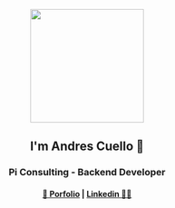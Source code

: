 
<p align="center">
  <img align="center" width="200" src="https://avatars.githubusercontent.com/u/72234490?s=400&u=7b99ca77b2566db46e07bf034d3ec4f70fce44d4&v=4" />
</p>
<h2 align="center">I'm Andres Cuello 👋 </h2>
<h3 align="center">Pi Consulting - Backend Developer</h3>

<h4 align="center"><a href="https://andrescuello.vercel.app/">👋 Porfolio</a>  |  <a href="https://www.linkedin.com/in/andres-cuello-a9a1b11bb/">Linkedin 👨‍💻</a></h4>
